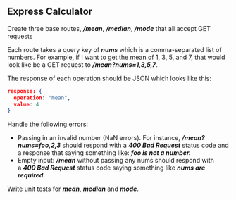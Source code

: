 ## **Express Calculator**

Create three base routes, ***/mean***, ***/median***, ***/mode*** that all accept GET requests

Each route takes a query key of ***nums*** which is a comma-separated list of numbers. For example, if I want to get the mean of 1, 3, 5, and 7, that would look like be a GET request to ***/mean?nums=1,3,5,7***.

The response of each operation should be JSON which looks like this:

```json
response: {
  operation: "mean",
  value: 4
}
```

Handle the following errors:

- Passing in an invalid number (NaN errors). For instance, ***/mean?nums=foo,2,3*** should respond with a ***400 Bad Request*** status code and a response that saying something like: ***foo is not a number.***
- Empty input: ***/mean*** without passing any nums should respond with a ***400 Bad Request*** status code saying something like ***nums are required.***

Write unit tests for ***mean***, ***median*** and ***mode***.